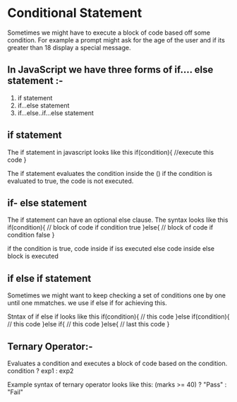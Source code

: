 # Conditional Statement 

Sometimes we might have to execute a block of code based off some condition.
For example a prompt might ask for the age of the user and if its greater than 18 display a special message.

## In JavaScript we have three forms of if.... else statement :-

1. if statement 
2. if...else statement
3. if...else..if...else statement

## if statement

The if statement in javascript looks like this
if(condition){
  //execute this code
}

The if statement evaluates the condition inside the () if the condition is evaluated to true, the code is not executed.


## if- else statement

The if statement can have an optional else clause. The syntax looks like this
if(condition){
  // block of code if condition true
}else{
  // block of code if condition false
}

if the condition is true, code inside if iss executed else code inside else block is executed

## if else if statement

Sometimes we might want to keep checking a set of conditions one by one until one mmatches. we use if else if for achieving this.

  Stntax of if else if looks like this
if(condition){
    // this code
}else if(condition){
  // this code
}else if{
  // this code
}else{
  // last this code
}

## Ternary Operator:-

Evaluates a condition and executes a block of code based on the condition.
condition ? exp1 : exp2

Example syntax of ternary operator looks like this:
(marks >= 40) ? "Pass" : "Fail"
